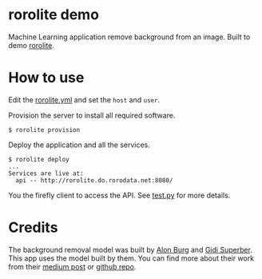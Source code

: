 # rorolite demo

Machine Learning application remove background from an image. Built to demo [rorolite][1].

[1]: https://github.com/rorodata/rorolite

# How to use

Edit the [rorolite.yml](rorolite.yml) and set the `host` and `user`.

Provision the server to install all required software.

	$ rorolite provision

Deploy the application and all the services.

	$ rorolite deploy
	...
	Services are live at:
	  api -- http://rorolite.do.rorodata.net:8080/	

You the firefly client to access the API. See [test.py](test.py) for more details.

# Credits

The background removal model was built by [Alon Burg][2] and [Gidi Superber][3]. This app uses the model built by them. You can find more about their work from their [medium post][4] or [github repo][5].

[2]: https://medium.com/@burgalon
[3]: https://medium.com/@gidishperber
[4]: https://towardsdatascience.com/background-removal-with-deep-learning-c4f2104b3157
[5]: https://gitlab.com/fast-science/background-removal-server
